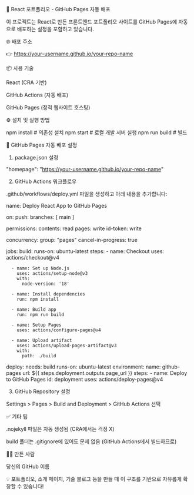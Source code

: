 🚀 React 포트폴리오 - GitHub Pages 자동 배포

이 프로젝트는 React로 만든 프론트엔드 포트폴리오 사이트를 GitHub Pages에 자동으로 배포하는 설정을 포함하고 있습니다.

🌐 배포 주소

👉 https://your-username.github.io/your-repo-name

📦 사용 기술

React (CRA 기반)

GitHub Actions (자동 배포)

GitHub Pages (정적 웹사이트 호스팅)

⚙️ 설치 및 실행 방법

npm install     # 의존성 설치
npm start       # 로컬 개발 서버 실행
npm run build   # 빌드

🚢 GitHub Pages 자동 배포 설정

1. package.json 설정

"homepage": "https://your-username.github.io/your-repo-name"

2. GitHub Actions 워크플로우

.github/workflows/deploy.yml 파일을 생성하고 아래 내용을 추가합니다:

name: Deploy React App to GitHub Pages

on:
  push:
    branches: [ main ]

permissions:
  contents: read
  pages: write
  id-token: write

concurrency:
  group: "pages"
  cancel-in-progress: true

jobs:
  build:
    runs-on: ubuntu-latest
    steps:
      - name: Checkout
        uses: actions/checkout@v4

      - name: Set up Node.js
        uses: actions/setup-node@v3
        with:
          node-version: '18'

      - name: Install dependencies
        run: npm install

      - name: Build app
        run: npm run build

      - name: Setup Pages
        uses: actions/configure-pages@v4

      - name: Upload artifact
        uses: actions/upload-pages-artifact@v3
        with:
          path: ./build

  deploy:
    needs: build
    runs-on: ubuntu-latest
    environment:
      name: github-pages
      url: ${{ steps.deployment.outputs.page_url }}
    steps:
      - name: Deploy to GitHub Pages
        id: deployment
        uses: actions/deploy-pages@v4

3. GitHub Repository 설정

Settings > Pages > Build and Deployment > GitHub Actions 선택

✅ 기타 팁

.nojekyll 파일은 자동 생성됨 (CRA에서는 걱정 X)

build 폴더는 .gitignore에 있어도 문제 없음 (GitHub Actions에서 빌드하므로)

🧑‍💻 만든 사람

당신의 GitHub 이름

💡 포트폴리오, 소개 페이지, 기술 블로그 등을 만들 때 이 구조를 기반으로 자유롭게 확장할 수 있습니다!

